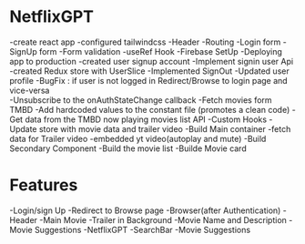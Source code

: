 # NetflixGPT 
-create react app
-configured tailwindcss
-Header 
-Routing
-Login form
-SignUp form
-Form validation
-useRef Hook
-Firebase SetUp
-Deploying app to production 
-created user signup account 
-Implement signin user Api
-created Redux store with UserSlice
-Implemented SignOut 
-Updated user profile 
-BugFix : if user is not logged in Redirect/Browse to login page and vice-versa  
-Unsubscribe to the onAuthStateChange callback
-Fetch movies form TMBD
-Add hardcoded values to the constant file (promotes a clean code)
-Get data from the TMBD now playing movies list API
-Custom Hooks
-Update store with movie data and trailer video
-Build Main container 
-fetch data for Trailer video 
-embedded yt video(autoplay and mute)
-Build Secondary Component 
-Build the movie list 
-Builde Movie card 
# Features
-Login/sign Up 
-Redirect to Browse page 
-Browser(after Authentication)
    -Header
    -Main Movie 
    -Trailer in Background
    -Movie Name and Description 
    -Movie Suggestions
-NetflixGPT 
  -SearchBar
  -Movie Suggestions